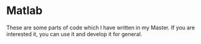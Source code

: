 # Matlab

These are some parts of code which I have written in my Master. If you are interested it, you can use it and develop it for general.
